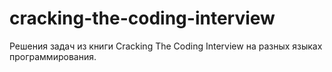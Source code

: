 # cracking-the-coding-interview
Решения задач из книги Cracking The Coding Interview на разных языках программирования.
